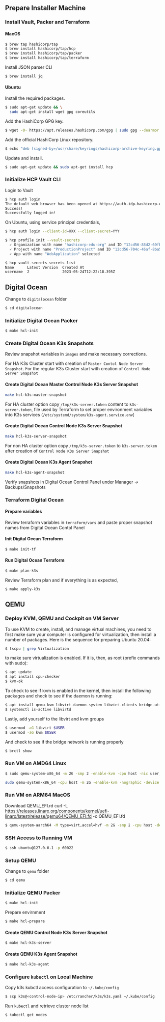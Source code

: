 ## Prepare Installer Machine
### Install Vault, Packer and Terraform

#### MacOS

```bash
$ brew tap hashicorp/tap
$ brew install hashicorp/tap/hcp
$ brew install hashicorp/tap/packer
$ brew install hashicorp/tap/terraform
```
Install JSON parser CLI
```bash
$ brew install jq
```

#### Ubuntu

Install the required packages.

```bash
$ sudo apt-get update && \
  sudo apt-get install wget gpg coreutils
```
Add the HashiCorp GPG key.

```bash
$ wget -O- https://apt.releases.hashicorp.com/gpg | sudo gpg --dearmor -o /usr/share/keyrings/hashicorp-archive-keyring.gpg
```

Add the official HashiCorp Linux repository.

```bash
$ echo "deb [signed-by=/usr/share/keyrings/hashicorp-archive-keyring.gpg] https://apt.releases.hashicorp.com $(lsb_release -cs) main" | sudo tee /etc/apt/sources.list.d/hashicorp.list
```

Update and install.

```bash
$ sudo apt-get update && sudo apt-get install hcp
```

### Initialize HCP Vault CLI

Login to Vault
```bash
$ hcp auth login
The default web browser has been opened at https://auth.idp.hashicorp.com/oauth2/auth. Please continue the login in the web browser.
Success!
Successfully logged in!

```

On Ubuntu, using service principal credentials, 

```bash
$ hcp auth login --client-id=XXX --client-secret=YYY
```

```bash
$ hcp profile init --vault-secrets
  ✓ Organization with name "hashicorp-edu-org" and ID "12cd56-88d2-69fb-8cc1-s3sAm3st" selected
  ✓ Project with name "ProductionProject" and ID "12cd56-704c-46af-8ba5-mAtr3x" selected
  ✓ App with name "WebApplication" selected

$ hcp vault-secrets secrets list
Name      Latest Version  Created At
username  2               2023-05-24T12:22:18.395Z
```

## Digital Ocean

Change to `digitalocean` folder
```bash
$ cd digitalocean
```

### Initialize Digital Ocean Packer
```bash
$ make hcl-init
```

### Create Digital Ocean K3s Snapshots

Review snapshot variables in `images` and make necessary corrections.

For HA K3s Cluster start with creation of `Master Contol Node Server Snapshot`. For the regular K3s Cluster start with creation of `Control Node Server Snapshot`

#### Create Digital Ocean Master Control Node K3s Server Snapshot
```bash
make hcl-k3s-master-snapshot
```

For HA cluster option copy `/tmp/k3s-server.token` content to `k3s-server.token`, file used by Terraform to set proper environment variables into K3s services (`/etc/systemd/system/k3s-agent.service.env`)

#### Create Digital Ocean Control Node K3s Server Snapshot
```bash
make hcl-k3s-server-snapshot
```

For non HA cluster option copy `/tmp/k3s-server.token` to `k3s-server.token` after creation of `Control Node K3s Server Snapshot`

#### Create Digital Ocean K3s Agent Snapshot
```bash
make hcl-k3s-agent-snapshot
```
Verify snapshots in Digital Ocean Control Panel under Manager -> Backups/Snapshots

### Terraform Digital Ocean

#### Prepare variables

Review terraform variables in `terraform/vars` and paste proper snapshot names from Digital Ocean Contol Panel

#### Init Digital Ocean Terraform

```bash
$ make init-tf
```

#### Run Digital Ocean Terraform

```bash
$ make plan-k3s
```

Review Terraform plan and if everything is as expected,

```bash
$ make apply-k3s
```

## QEMU

### Deploy KVM, QEMU and Cockpit on VM Server

To use KVM to create, install, and manage virtual machines, you need to first make sure your computer is configured for virtualization, then install a number of packages. Here is the sequence for preparing Ubuntu 20.04:

```bash
$ lscpu | grep Virtualization 
```
to make sure virtualization is enabled. If it is, then, as root (prefix commands with sudo):

```bash
$ apt update 
$ apt install cpu-checker 
$ kvm-ok 
```
To check to see if kvm is enabled in the kernel, then install the following packages and check to see if the daemon is running:

```bash
$ apt install qemu-kvm libvirt-daemon-system libvirt-clients bridge-utils virtinst virt-manager 
$ systemctl is-active libvirtd 
```
Lastly, add yourself to the libvirt and kvm groups

```bash
$ usermod -aG libvirt $USER 
$ usermod -aG kvm $USER 
```
 
And check to see if the bridge network is running properly

```bash
$ brctl show 
```

### Run VM on AMD64 Linux 

```bash
$ sudo qemu-system-x86_64 -m 2G -smp 2 -enable-kvm -cpu host -nic user,hostfwd=tcp::60022-:22 -boot strict=off -device qemu-xhci -device usb-kbd -device virtio-gpu-pci -nographic -drive if=virtio,format=qcow2,file=output/packerubuntu-24.04/packerubuntu-24.04
```

```bash
sudo qemu-system-x86_64 -cpu host -m 2G -enable-kvm -nographic -device virtio-net-pci,netdev=net0 -netdev user,id=net0,hostfwd=tcp::60022-:22 -drive if=virtio,format=raw,file=output/packerubuntu-24.04/packerubuntu-24.04 -bios /usr/share/ovmf/OVMF.fd
```

### Run VM on ARM64 MacOS

Download QEMU_EFI.rd
curl -L https://releases.linaro.org/components/kernel/uefi-linaro/latest/release/qemu64/QEMU_EFI.fd -o QEMU_EFI.fd

```bash
$ qemu-system-aarch64 -M type=virt,accel=hvf -m 2G -smp 2 -cpu host -device virtio-net-pci,netdev=net0 -netdev user,id=net0,hostfwd=tcp::60022-:22 -bios QEMU_EFI.fd -nographic -drive if=virtio,format=qcow2,file=output/ubuntu-noble-ansible-1.0/ubuntu-noble-ansible-1.0
```

### SSH Access to Running VM

```bash
$ ssh ubuntu@127.0.0.1 -p 60022
```

### Setup QEMU

Change to `qemu` folder
```bash
$ cd qemu
```

### Initialize QEMU Packer
```bash
$ make hcl-init
```

Prepare envirnment

```bash
$ make hcl-prepare
```

#### Create QEMU Control Node K3s Server Snapshot
```bash
$ make hcl-k3s-server
```

#### Create QEMU K3s Agent Snapshot
```bash
$ make hcl-k3s-agent
```

### Configure `kubectl` on Local Machine

Copy k3s kubctl access configuration to `~/.kube/config`

```bash
$ scp k3s@<control-node-ip> /etc/rancher/k3s/k3s.yaml ~/.kube/config
```

Run `kubectl` and retrieve cluster node list
```bash 
$ kubectl get nodes
```
